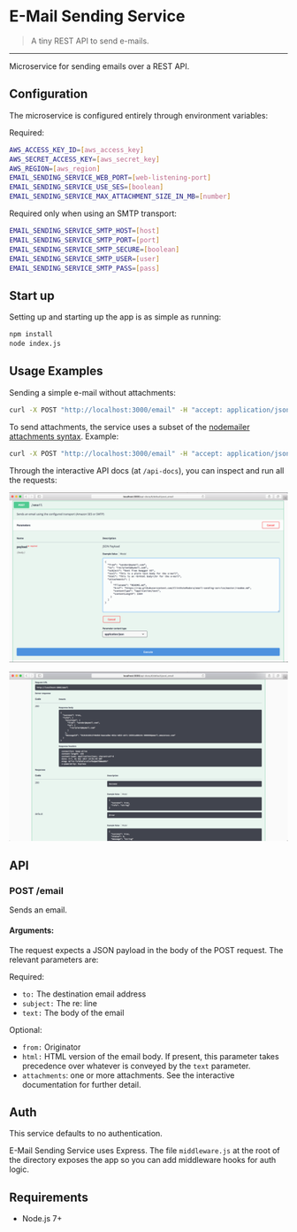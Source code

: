 # E-Mail Sending Service

> A tiny REST API to send e-mails.

---

Microservice for sending emails over a REST API.

## Configuration

The microservice is configured entirely through environment variables:

Required:

```bash
AWS_ACCESS_KEY_ID=[aws_access_key]
AWS_SECRET_ACCESS_KEY=[aws_secret_key]
AWS_REGION=[aws_region]
EMAIL_SENDING_SERVICE_WEB_PORT=[web-listening-port]
EMAIL_SENDING_SERVICE_USE_SES=[boolean]
EMAIL_SENDING_SERVICE_MAX_ATTACHMENT_SIZE_IN_MB=[number]
```

Required only when using an SMTP transport:

```bash
EMAIL_SENDING_SERVICE_SMTP_HOST=[host]
EMAIL_SENDING_SERVICE_SMTP_PORT=[port]
EMAIL_SENDING_SERVICE_SMTP_SECURE=[boolean]
EMAIL_SENDING_SERVICE_SMTP_USER=[user]
EMAIL_SENDING_SERVICE_SMTP_PASS=[pass]
```

## Start up

Setting up and starting up the app is as simple as running:

```bash
npm install
node index.js
```

## Usage Examples

Sending a simple e-mail without attachments:

```bash
curl -X POST "http://localhost:3000/email" -H "accept: application/json" -H "Content-Type: application/json" -d "{ \"from\": \"sender@mymail.com\", \"to\": \"recipient@mymail.com\", \"subject\": \"I'm sending e-mails, yo!\", \"text\": \"This is my super important e-mail!\"}"
```

To send attachments, the service uses a subset of the [nodemailer attachments syntax](https://community.nodemailer.com/using-attachments/). Example:

```bash
curl -X POST "http://localhost:3000/email" -H "accept: application/json" -H "Content-Type: application/json" -d "{ \"from\": \"sender@mymail.com\", \"to\": \"recipient@mymail.com\", \"subject\": \"I'm sending e-mails with attachments, yo!\", \"text\": \"See attached file.\", \"attachments\": [ { \"filename\": \"README.md\", \"href\": \"https://raw.githubusercontent.com/ClintEsteMadera/email-sending-service/master/readme.md\", \"contentType\": \"application/text\", \"contentLength\": 2364 } ]}"
```

Through the interactive API docs (at `/api-docs`), you can inspect and run all the requests:

<p align="center"><img src="https://raw.githubusercontent.com/ClintEsteMadera/email-sending-service/master/img/swagger-api.png" width=700></p>
<p align="center"><img src="https://raw.githubusercontent.com/ClintEsteMadera/email-sending-service/master/img/swagger-api-2.png" width=700></p>

## API

### POST /email

Sends an email.

#### Arguments:

The request expects a JSON payload in the body of the POST request. The relevant parameters are:

Required:

 - `to:` The destination email address
 - `subject:` The re: line
 - `text:` The body of the email

Optional:

 - `from:` Originator
 - `html:` HTML version of the email body. If present, this parameter takes precedence over whatever is conveyed by the `text` parameter.
 - `attachments`: one or more attachments. See the interactive documentation for further detail.

## Auth

This service defaults to no authentication.

E-Mail Sending Service uses Express. The file `middleware.js` at the root of the directory exposes the app so you can add middleware hooks for auth logic.

## Requirements

 - Node.js 7+
